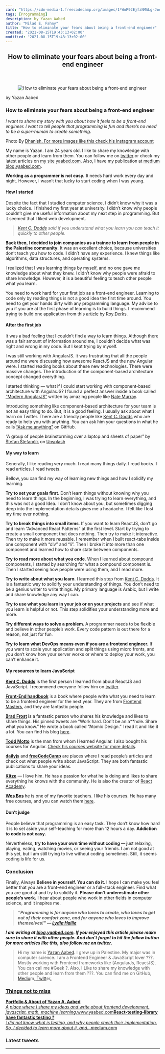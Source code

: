 ```yaml
---
card: "https://cdn-media-1.freecodecamp.org/images/1*WnP92EjfzNMALg-Joq0-Ow.jpeg"
tags: [Programming]
description: by Yazan Aabed
author: "Milad E. Fahmy"
title: "How to eliminate your fears about being a front-end engineer"
created: "2021-08-15T19:43:13+02:00"
modified: "2021-08-15T19:43:13+02:00"
---
```

<div class="site-wrapper">
<main id="site-main" class="site-main outer">
<div class="inner">
<article class="post-full post tag-programming tag-javascript tag-react tag-front-end-development tag-tech ">
<header class="post-full-header">
<h1 class="post-full-title">How to eliminate your fears about being a front-end engineer</h1>
</header>
<figure class="post-full-image">
<picture>
<source media="(max-width: 700px)" sizes="1px" srcset="data:image/gif;base64,R0lGODlhAQABAIAAAAAAAP///yH5BAEAAAAALAAAAAABAAEAAAIBRAA7 1w">
<source media="(min-width: 701px)" sizes="(max-width: 800px) 400px,
(max-width: 1170px) 700px,
1400px" srcset="https://cdn-media-1.freecodecamp.org/images/1*WnP92EjfzNMALg-Joq0-Ow.jpeg 300w,
https://cdn-media-1.freecodecamp.org/images/1*WnP92EjfzNMALg-Joq0-Ow.jpeg 600w,
https://cdn-media-1.freecodecamp.org/images/1*WnP92EjfzNMALg-Joq0-Ow.jpeg 1000w,
https://cdn-media-1.freecodecamp.org/images/1*WnP92EjfzNMALg-Joq0-Ow.jpeg 2000w">
<img onerror="this.style.display='none'" src="https://cdn-media-1.freecodecamp.org/images/1*WnP92EjfzNMALg-Joq0-Ow.jpeg" alt="How to eliminate your fears about being a front-end engineer">
</picture>
</figure>
<section class="post-full-content">
<div class="post-content medium-migrated-article">
<p>by Yazan Aabed</p>
<h1 id="how-to-eliminate-your-fears-about-being-a-front-end-engineer">How to eliminate your fears about being a front-end engineer</h1>
<p><em>I want to share my story with you about how it feels to be a front-end engineer. I want to tell people that programming is fun and there’s no need to be a super-human to create something.</em></p>
<figcaption>Photo By <a href="https://www.instagram.com/dhanishgajjar/" rel="noopener" target="_blank" title="">Dhanish. For more images like this check his Instagram account</a></figcaption>
</figure>
<p>My name is Yazan. I am 24 years old. I like to share my knowledge with other people and learn from them. You can follow me on <a href="https://twitter.com/YazanAabed" rel="noopener">twitter</a> or check my latest articles on <a href="https://www.yaabed.com/" rel="noopener">my site yaabed.com</a>. Also, I have my publication at <a href="https://medium.com/yazanaabed" rel="noopener">medium blog.yaabed.com</a>.</p>
<p><strong>Working as a programmer is not easy.</strong> It needs hard work every day and night. However, I wasn’t that lucky to start coding when I was young.</p>
<h4 id="how-i-started">How I started</h4>
<p>Despite the fact that I studied computer science, I didn’t know why it was a lucky choice. I finished my first year at university. I didn’t know why people couldn’t give me useful information about my next step in programming. But it seemed that I liked web development.</p>
<blockquote><a href="undefined" rel="noopener"><em>Kent C. Dodds</em></a><em> said if you understand what you learn you can teach it quickly to other people.</em></blockquote>
<p><strong>Back then, I decided to join companies as a trainee to learn from people in the Palestine community</strong>. It was an excellent choice, because universities don’t teach you how to code. I didn’t have any experience. I knew things like algorithms, data structures, and operating systems.</p>
<p>I realized that I was learning things by myself, and no one gave me knowledge about what they knew. I didn’t know why people were afraid to share knowledge. However, it is a beautiful feeling to teach other people what you learn.</p>
<p>You need to work hard for your first job as a front-end engineer. Learning to code only by reading things is not a good idea the first time around. You need to get your hands dirty with any programming language. My advice to you if you are at the first phase of learning is to build things. I recommend trying to build one application from this <a href="https://medium.com/hackteam/5-examples-of-react-applications-build-on-open-source-media-apis-c5b9880d922d" rel="noopener">article</a> by <a href="undefined" rel="noopener">Roy Derks</a>.</p>
<h4 id="after-the-first-job">After the first job</h4>
<p>It was a bad feeling that I couldn’t find a way to learn things. Although there was a fair amount of information around me, I couldn’t decide what was right and wrong in my code. But I kept trying by myself.</p>
<p>I was still working with AngularJS. It was frustrating that all the people around me were discussing how awesome ReactJS and the new Angular were. I started reading books about these new technologies. There were massive changes. The introduction of the component-based architecture concept changed everything.</p>
<p>I started thinking — what if I could start working with component-based architecture with AngularJS? I found a perfect answer inside a book called <a href="https://www.ng-book.com/modern-ng1/" rel="noopener">“Modern AngularJS”</a> written by amazing people like <a href="undefined" rel="noopener">Nate Murray</a>.</p>
<p>Introducing something like component-based architecture for your team is not an easy thing to do. But, it is a good feeling. I usually ask about what I learn on Twitter. There are a friendly people like <a href="undefined" rel="noopener">Kent C. Dodds</a> who are ready to help you with anything. You can ask him your questions in what he calls <a href="https://github.com/kentcdodds/ama" rel="noopener">“Ask me anything”</a> on GitHub.</p>
<figcaption>“A group of people brainstorming over a laptop and sheets of paper” by <a href="https://unsplash.com/@cikstefan?utm_source=medium&amp;utm_medium=referral" rel="noopener" target="_blank" title="">Štefan Štefančík</a> on <a href="https://unsplash.com?utm_source=medium&amp;utm_medium=referral" rel="noopener" target="_blank" title="">Unsplash</a></figcaption>
</figure>
<h4 id="my-way-to-learn">My way to learn</h4>
<p>Generally, I like reading very much. I read many things daily. I read books. I read articles. I read tweets.</p>
<p>Bellow, you can find my way of learning new things and how I solidify my learning.</p>
<p><strong>Try to set your goals first</strong>. Don’t learn things without knowing why you need to learn things. In the beginning, I was trying to learn everything, and this was not a good Idea. I don’t know about you, but sometimes digging deep into the implementation details gives me a headache. I felt like I lost my time over nothing.</p>
<p><strong>Try to break things into small items</strong>. If you want to learn ReactJS, don’t go and learn “Advanced React Patterns” at the first level. Start by trying to create a small component that does nothing. Then try to make it interactive. Then try to make it more reusable. I remember when I built react-tabs inside one component with “div” and “li”. Then I broke it into more than one component and learned how to share state between components.</p>
<p><strong>Try to read more about what you code</strong>. When I learned about compound components, I started by searching for what a compound component is. Then I started seeing how people were using them, and I read more.</p>
<p><strong>Try to write about what you learn</strong>. I learned this step from <a href="undefined" rel="noopener">Kent C. Dodds</a>. It is a fantastic way to solidify your understanding of things. You don’t need to be a genius writer to write things. My primary language is Arabic, but I write and share knowledge any way I can.</p>
<p><strong>Try to use what you learn in your job or on your projects</strong> and see if what you learn is helpful or not. This step solidifies your understanding more and more.</p>
<p><strong>Try different ways to solve a problem. </strong>A<strong> </strong>programmer needs to be flexible and believe in other people’s work. Every code pattern is out there for a reason, not just for fun.</p>
<p><strong>Try to learn what DevOps means even if you are a frontend engineer.</strong> If you want to scale your application and split things using micro fronts, and you don’t know how your server works or where to deploy your work, you can’t enhance it.</p>
<h4 id="my-resources-to-learn-javascript">My resources to learn JavaScript</h4>
<p><a href="undefined" rel="noopener"><strong>Kent C. Dodds</strong></a> is the first person I learned from about ReactJS and JavaScript. I recommend everyone follow him on <a href="https://twitter.com/kentcdodds" rel="noopener">twitter</a>.</p>
<p><a href="https://frontendmasters.com/books/front-end-handbook/2018/" rel="noopener"><strong>Front-End handbook</strong></a> is a book where people write what you need to learn to be a frontend engineer for the next year. They are from <a href="undefined" rel="noopener">Frontend Masters</a>, and they are fantastic people.</p>
<p><a href="http://bradfrost.com/" rel="noopener"><strong>Brad Frost</strong></a> is a fantastic person who shares his knowledge and likes to share things. His pinned tweets are “Work hard. Don’t be an a**hole. Share what you know.” He wrote a book called “Atomic Design.” I read it and like it a lot. You can find his blog <a href="http://bradfrost.com/blog/" rel="noopener">here</a>.</p>
<p><a href="https://toddmotto.com/" rel="noopener"><strong>Todd Motto</strong></a> is the man from whom I learned Angular. I also bought his courses for Angular. <a href="https://ultimateangular.com/" rel="noopener">Check his courses website for more details</a>.</p>
<p><a href="undefined" rel="noopener"><strong>dailyjs</strong></a> and <a href="undefined" rel="noopener"><strong>freeCodeCamp</strong></a> are places where I read people’s articles and check out what people write about JavaScript. They are both fantastic publications to share your ideas.</p>
<p><a href="undefined" rel="noopener"><strong>Kitze</strong></a> — I love him. He has a passion for what he is doing and likes to share everything he knows with the community. He is also the creator of <a href="https://www.reactacademy.io/" rel="noopener">React Academy</a>.</p>
<p><a href="undefined" rel="noopener"><strong>Wes Bos</strong></a> he is one of my favorite teachers. I like his courses. He has many free courses, and you can watch them <a href="https://wesbos.com/courses/" rel="noopener">here</a>.</p>
<h4 id="don-t-judge">Don’t judge</h4>
<p>People believe that programming is an easy task. They don’t know how hard it is to set aside your self-teaching for more than 12 hours a day. <strong>Addiction to code is not easy.</strong></p>
<p>Nevertheless, <strong>try to have your own time without coding — </strong>just relaxing, playing, eating, watching movies, or seeing your friends. I am not good at this yet, but I am still trying to live without coding sometimes. Still, it seems coding is life for us.</p>
<h3 id="conclusion"><strong>Conclusion</strong></h3>
<p>Finally, Always <strong>Believe in yourself. You can do it. </strong>I hope I can make you feel better that you are a front-end engineer or a full-stack engineer. Find what you are good at and try to solidify it. <strong>Please don’t underestimate other people’s work.</strong> I hear about people who work in other fields in computer science, and it inspires me.</p>
<blockquote><strong><em>“Programming is for anyone who loves to create, who loves to get out of their comfort zone, and for anyone who loves to improve themselves!” — <a href="undefined" rel="noopener">Lydia Hallie</a></em></strong></blockquote>
<p><strong><em>I am writing at <a href="https://medium.com/yazanaabed" rel="noopener">blog.yaabed.com</a>. If you enjoyed this article please make sure to share it with other people. And don’t forget to hit the follow button for more articles like this, also <a href="https://twitter.com/YazanAabed" rel="noopener">follow me on twitter</a>.</em></strong></p>
<blockquote>Hi my name is <a href="https://www.yaabed.com/" rel="noopener">Yazan Aabed</a>. I grew up in Palestine. My major was in computer science. I am a Frontend Engineer &amp; JavaScript lover ??‍?. Mostly working with Frontend frameworks like (AngularJs, ReactJS). You can call me #Geek ?. Also, I Like to share my knowledge with other people and learn from them ???. You can find me on GitHub,<a href="https://github.com/YazanAabeed" rel="noopener"> Mediu</a>m,<a href="https://medium.com/@yazanaabed" rel="noopener"> Twitt</a>er<a href="https://twitter.com/YazanAabed" rel="noopener">.</a></blockquote>
<h3 id="things-not-to-miss"><a href="https://twitter.com/YazanAabed" rel="noopener">Things not to miss</a></h3>
<p><a href="https://www.yaabed.com/articles" rel="noopener"><strong>Portfolio &amp; About of Yazan A. Aabed</strong></a><br><a href="https://www.yaabed.com/articles" rel="noopener"><em>A place where I share my ideas and write about frontend development, javascript, math, machine learning.</em>www.yaabed.com</a><a href="https://medium.com/yazanaabed/react-testing-library-have-a-fantastic-testing-198b04699237" rel="noopener"><strong>React-testing-library have fantastic testing ?</strong></a><br><a href="https://medium.com/yazanaabed/react-testing-library-have-a-fantastic-testing-198b04699237" rel="noopener">I<em> did not know what is testing, and why people check their implementation. So, I decided to learn more about it, and…m</em>edium.com</a></p>
<h3 id="latest-tweets">Latest tweets</h3>
</div>
<hr>
</section>
</article>
</div>
</main>
</div>
<!-- Google Tag Manager (noscript) -->
<!-- End Google Tag Manager (noscript) -->
